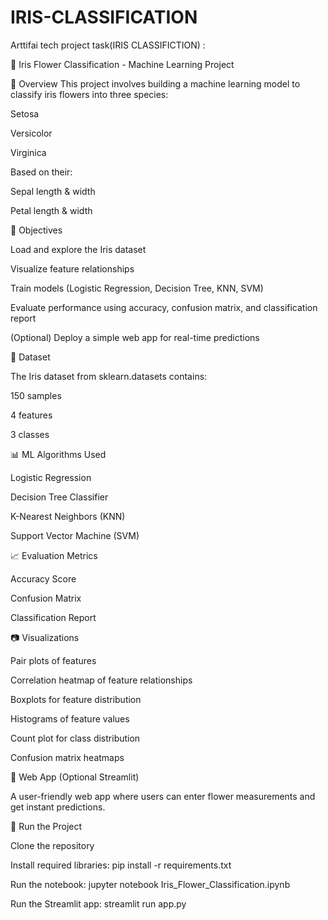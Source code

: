 # IRIS-CLASSIFICATION
Arttifai tech project task(IRIS CLASSIFICTION)
:

🌸 Iris Flower Classification - Machine Learning Project

📌 Overview
This project involves building a machine learning model to classify iris flowers into three species:

Setosa

Versicolor

Virginica

Based on their:

Sepal length & width

Petal length & width

🎯 Objectives

Load and explore the Iris dataset

Visualize feature relationships

Train models (Logistic Regression, Decision Tree, KNN, SVM)

Evaluate performance using accuracy, confusion matrix, and classification report

(Optional) Deploy a simple web app for real-time predictions

📂 Dataset

The Iris dataset from sklearn.datasets contains:

150 samples

4 features

3 classes

📊 ML Algorithms Used

Logistic Regression

Decision Tree Classifier

K-Nearest Neighbors (KNN)

Support Vector Machine (SVM)

📈 Evaluation Metrics

Accuracy Score

Confusion Matrix

Classification Report

📷 Visualizations

Pair plots of features

Correlation heatmap of feature relationships

Boxplots for feature distribution

Histograms of feature values

Count plot for class distribution

Confusion matrix heatmaps



🚀 Web App (Optional Streamlit)

A user-friendly web app where users can enter flower measurements and get instant predictions.

🧪 Run the Project

Clone the repository

Install required libraries:
pip install -r requirements.txt

Run the notebook:
jupyter notebook Iris_Flower_Classification.ipynb

Run the Streamlit app:
streamlit run app.py


